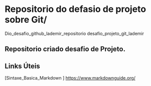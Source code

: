 # Repositorio do defasio de projeto sobre Git/
Dio_desafio_github_lademir_repositorio
desafio_projeto_git_lademir


## Repositorio criado desafio de Projeto. ##

## Links Úteis
[Sintaxe_Basica_Markdown ] https://www.markdownguide.org/
